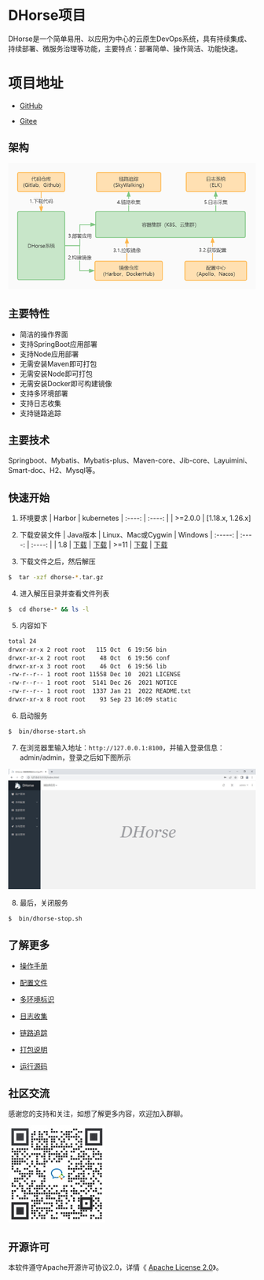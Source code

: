 # DHorse项目
DHorse是一个简单易用、以应用为中心的云原生DevOps系统，具有持续集成、持续部署、微服务治理等功能，主要特点：部署简单、操作简洁、功能快速。

# 项目地址

* [GitHub](https://github.com/tiandizhiguai/dhorse)

* [Gitee](https://gitee.com/tiandizhiguai/dhorse)

## 架构
 ![Image text](./static/images/architecture.jpg)

## 主要特性
* 简洁的操作界面
* 支持SpringBoot应用部署
* 支持Node应用部署
* 无需安装Maven即可打包
* 无需安装Node即可打包
* 无需安装Docker即可构建镜像
* 支持多环境部署
* 支持日志收集
* 支持链路追踪

## 主要技术
Springboot、Mybatis、Mybatis-plus、Maven-core、Jib-core、Layuimini、Smart-doc、H2、Mysql等。

## 快速开始

1. 环境要求
| Harbor | kubernetes
| :----: | :----: |
| >=2.0.0 | [1.18.x, 1.26.x]

2. 下载安装文件
| Java版本 | Linux、Mac或Cygwin | Windows
| :-----: | :----: | :----: | 
| 1.8 | [下载](https://github.com/tiandizhiguai/dhorse/releases/download/v1.0.0/dhorse-v1.0.0-jdk1.8-bin-unix.tar.gz) | [下载](https://github.com/tiandizhiguai/dhorse/releases/download/v1.0.0/dhorse-v1.0.0-jdk1.8-bin-windows.zip)
| >=11 | [下载](https://github.com/tiandizhiguai/dhorse/releases/download/v1.0.0/dhorse-v1.0.0-bin-unix.tar.gz) | [下载](https://github.com/tiandizhiguai/dhorse/releases/download/v1.0.0/dhorse-v1.0.0-bin-windows.zip)

3. 下载文件之后，然后解压

```bash
$  tar -xzf dhorse-*.tar.gz
```

4. 进入解压目录并查看文件列表

```bash
$  cd dhorse-* && ls -l
```

5. 内容如下

```bash
total 24
drwxr-xr-x 2 root root   115 Oct  6 19:56 bin
drwxr-xr-x 2 root root    48 Oct  6 19:56 conf
drwxr-xr-x 3 root root    46 Oct  6 19:56 lib
-rw-r--r-- 1 root root 11558 Dec 10  2021 LICENSE
-rw-r--r-- 1 root root  5141 Dec 26  2021 NOTICE
-rw-r--r-- 1 root root  1337 Jan 21  2022 README.txt
drwxr-xr-x 8 root root    93 Sep 23 16:09 static
```

6. 启动服务

```bash
$  bin/dhorse-start.sh
```

7. 在浏览器里输入地址：`http://127.0.0.1:8100`，并输入登录信息：admin/admin，登录之后如下图所示

 ![Image text](./static/images/home.jpg)

8. 最后，关闭服务

```bash
$  bin/dhorse-stop.sh
```

## 了解更多

* [操作手册](https://github.com/tiandizhiguai/dhorse-doc/blob/main/guide/%E6%93%8D%E4%BD%9C%E6%89%8B%E5%86%8C.md)

* [配置文件](https://github.com/tiandizhiguai/dhorse-doc/blob/main/guide/%E9%85%8D%E7%BD%AE%E6%96%87%E4%BB%B6.md)

* [多环境标识](https://github.com/tiandizhiguai/dhorse-doc/blob/main/guide/%E5%A4%9A%E7%8E%AF%E5%A2%83%E6%A0%87%E8%AF%86.md)

* [日志收集](https://github.com/tiandizhiguai/dhorse-doc/blob/main/guide/%E6%97%A5%E5%BF%97%E6%94%B6%E9%9B%86.md)

* [链路追踪](https://github.com/tiandizhiguai/dhorse-doc/blob/main/guide/%E9%93%BE%E8%B7%AF%E8%BF%BD%E8%B8%AA.md)

* [打包说明](https://github.com/tiandizhiguai/dhorse-doc/blob/main/guide/%E6%89%93%E5%8C%85%E8%AF%B4%E6%98%8E.md)

* [运行源码](https://github.com/tiandizhiguai/dhorse-doc/blob/main/guide/%E8%BF%90%E8%A1%8C%E6%BA%90%E7%A0%81.md)

## 社区交流

感谢您的支持和关注，如想了解更多内容，欢迎加入群聊。

 ![Image text](./static/images/weixin.jpg)

## 开源许可

本软件遵守Apache开源许可协议2.0，详情《 [Apache License 2.0](http://www.apache.org/licenses/LICENSE-2.0)》。